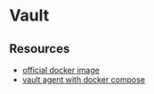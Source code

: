 # Vault

## Resources
- [official docker image](https://hub.docker.com/_/vault)
- [vault agent with docker compose](https://medium.com/geekculture/using-vault-agent-with-docker-compose-f410d033026f)